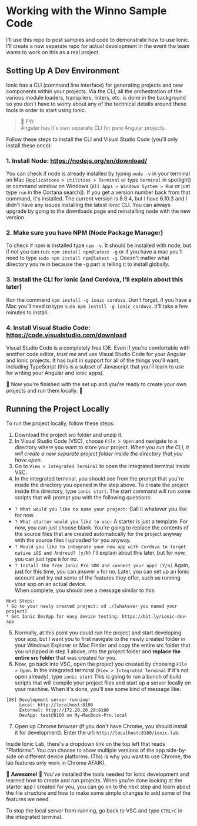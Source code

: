 # Working with the Winno Sample Code

I'll use this repo to post samples and code to demonstrate how to use Ionic.  I'll create a new separate repo for actual development in the event the team wants to work on this as a real project.  

## Setting Up A Dev Environment

Ionic has a CLI (command line interface) for generating projects and new components within your projects.  Via the CLI, all the orchestration of the various module loaders, transpilers, linters, etc. is done in the background so you don't have to worry about any of the technical details around these tools in order to start using Ionic. 


>:triangular_flag_on_post: FYI  
>Angular has it's own separate CLI for pure Angular projects.


Follow these steps to install the CLI and Visual Studio Code (you'll only install these once):

### 1. Install Node: https://nodejs.org/en/download/ 

You can check if node is already installed by typing `node -v` in your terminal on Mac (`Applications > Utilities > Terminal` or type `terminal` in spotlight) or command window on Windows (`All Apps > Windows System > Run` or just type `run` in the Cortana search]).  If you get a version number back from that command, it's installed.  The current version is 8.9.4, but I have 6.10.3 and I didn't have any issues installing the latest Ionic CLI.  You can always upgrade by going to the downloads page and reinstalling node with the new version.   

### 2. Make sure you have NPM (Node Package Manager) 

To check if npm is installed type `npm -v`.  It should be installed with node, but if not you can run: `npm install npm@latest -g` or if you have a mac you'll need to type `sudo npm install npm@latest -g`.  Doesn't matter what directory you're in because the -g part is telling it to install globally.

### 3. Install the CLI for Ionic (and Cordova, I'll explain about this later)

Run the command `npm install -g ionic cordova`.  Don't forget, if you have a Mac you'll need to type `sudo npm install -g ionic cordova`.  It'll take a few minutes to install.  

### 4. Install Visual Studio Code: https://code.visualstudio.com/download

Visual Studio Code is a completely free IDE.  Even if you're comfortable with another code editor, *trust me* and use Visual Studio Code for your Angular and Ionic projects.  It has built in support for all of the things you'll want, including TypeScript (this is a subset of Javascript that you'll learn to use for writing your Angular and Ionic apps).  

:checkered_flag: Now you're finished with the set up and you're ready to create your own projects and run them locally. :checkered_flag:

## Running the Project Locally

To run the project locally, follow these steps:

1. Download the project src folder and unzip it. 
2. In Visual Studio Code (VSC), choose `File > Open` and navigate to a directory where you want to store your project.  *When you run the CLI, it will create a new separate project folder inside the directory that you have open.*
3. Go to `View > Integrated Terminal` to open the integrated terminal inside VSC.  
4. In the integrated terminal, you should see from the prompt that you're inside the directory you opened in the step above. To create the project inside this directory, type `ionic start`. The start command will run some scripts that will prompt you with the following questions:
 - `? What would you like to name your project:` Call it whatever you like for now. 
 - `? What starter would you like to use:` A starter is just a template.  For now, you can just choose blank. You're going to replace the contents of the source files that are created automatically for the project anyway with the source files I uploaded for you anyway.
 - `? Would you like to integrate your new app with Cordova to target native iOS and Android? (y/N)` I'll explain about this later, but for now, you can just type `N` for no.
 - `? Install the free Ionic Pro SDK and connect your app? (Y/n)` Again, just for this time, you can answer `n` for no.  Later, you can set up an Ionic account and try out some of the features they offer, such as running your app on an actual device.  
 When complete, you should see a message similar to this:
 ```
 Next Steps:
* Go to your newly created project: cd ./[whatever you named your project]
* Get Ionic DevApp for easy device testing: https://bit.ly/ionic-dev-app
```
5. Normally, at this point you could run the project and start developing your app, but I want you to first navigate to the newly created folder in your Windows Explorer or Mac Finder and copy the entire src folder that you unzipped in step 1 above, into the project folder and **replace the entire src folder** that was created for you.
6. Now, go back into VSC, open the project you created by choosing `File > Open`.  In the integrated terminal (`View > Integrated Terminal` if it's not open already), type `ionic start`
This is going to run a bunch of build scripts that will compile your project files and start up a server locally on your machine.  When it's done, you'll see some kind of message like:
```
[OK] Development server running!
     Local: http://localhost:8100
     External: http://172.20.20.20:8100
     DevApp: test@8100 on My-MacBook-Pro.local
```
7. Open up Chrome browser (if you don't have Chrome, you should install it for development).  Enter the url: `http://localhost:8100/ionic-lab`.  

Inside Ionic Lab, there's a dropdown link on the top left that reads "Platforms".  You can choose to show multiple versions of the app side-by-side on different device platforms.  (This is why you want to use Chrome, the lab features only work in Chrome AFAIK).  

:tada: **Awesome!** :tada: You've installed the tools needed for Ionic development and learned how to create and run projects.  When you're done looking at the starter app I created for you, you can go on to the next step and learn about the file structure and how to make some simple changes to add some of the features we need.

To stop the local server from running, go back to VSC and type `CTRL+C` in the integrated terminal.
